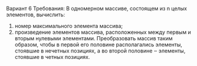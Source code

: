 Вариант 6
Требования:
В одномерном массиве, состоящем из n целых элементов, вычислить:
1. номер максимального элемента массива;
2. произведение элементов массива, расположенных между первым и вторым нулевыми
элементами.
Преобразовать массив таким образом, чтобы в первой его половине располагались элементы,
стоявшие в нечетных позициях, а во второй половине ‒ элементы, стоявшие в четных позициях.
